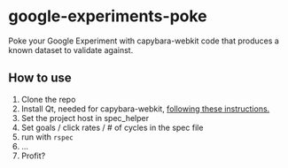 google-experiments-poke
=======================

Poke your Google Experiment with capybara-webkit code that produces a known dataset to validate against.

## How to use

1. Clone the repo
2. Install Qt, needed for capybara-webkit, [following these instructions.](https://github.com/thoughtbot/capybara-webkit/wiki/Installing-Qt-and-compiling-capybara-webkit)
2. Set the project host in spec_helper
3. Set goals / click rates / # of cycles in the spec file
4. run with `rspec`
5. ...
6. Profit?
